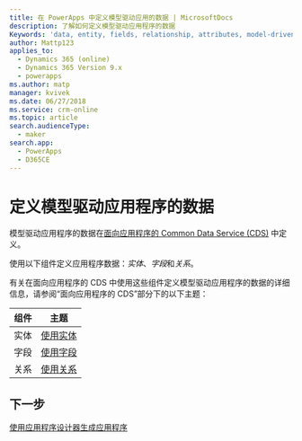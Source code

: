 ```yaml
---
title: 在 PowerApps 中定义模型驱动应用的数据 | MicrosoftDocs
description: 了解如何定义模型驱动应用程序的数据
Keywords: 'data, entity, fields, relationship, attributes, model-driven app'
author: Mattp123
applies_to:
  - Dynamics 365 (online)
  - Dynamics 365 Version 9.x
  - powerapps
ms.author: matp
manager: kvivek
ms.date: 06/27/2018
ms.service: crm-online
ms.topic: article
search.audienceType:
  - maker
search.app:
  - PowerApps
  - D365CE
---
```

# <a name="define-data-for-your-model-driven-app"></a>定义模型驱动应用程序的数据

模型驱动应用程序的数据在[面向应用程序的 Common Data Service (CDS)](../common-data-service/data-platform-intro.md) 中定义。 

使用以下组件定义应用程序数据：*实体*、*字段*和*关系*。

有关在面向应用程序的 CDS 中使用这些组件定义模型驱动应用程序的数据的详细信息，请参阅“面向应用程序的 CDS”部分下的以下主题：

|组件 |主题|
|-----|----|
|实体| [使用实体](../common-data-service/entity-overview.md)|
|字段| [使用字段](../common-data-service/fields-overview.md)|
|关系| [使用关系](../common-data-service/relationships-overview.md)|

## <a name="next-step"></a>下一步

[使用应用程序设计器生成应用程序](design-custom-business-apps-using-app-designer.md)
